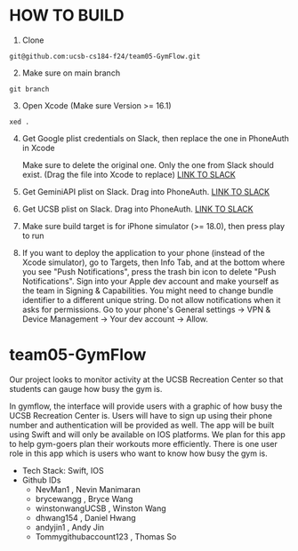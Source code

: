 # HOW TO BUILD

1. Clone

```
git@github.com:ucsb-cs184-f24/team05-GymFlow.git
```

2. Make sure on main branch

```
git branch
```

3. Open Xcode (Make sure Version >= 16.1)

```
xed .
``` 

4. Get Google plist credentials on Slack, then replace the one in PhoneAuth in Xcode

   Make sure to delete the original one. Only the one from Slack should exist. (Drag the file into Xcode to replace)
   [LINK TO SLACK](https://ucsb-cs184-f24.slack.com/files/U07PH3AMD1S/F07TNUEDCFQ/googleservice-info.plist)

5. Get GeminiAPI plist on Slack. Drag into PhoneAuth.
   [LINK TO SLACK](https://ucsb-cs184-f24.slack.com/archives/C07R095CQ2C/p1732586491382259)
6. Get UCSB plist on Slack. Drag into PhoneAuth.
   [LINK TO SLACK]([https://ucsb-cs184-f24.slack.com/archives/C07R095CQ2C/p1732586491382259](https://ucsb-cs184-f24.slack.com/files/U07PDMYDJBY/F082W4NELFQ/ucsb.plist))

7. Make sure build target is for iPhone simulator (>= 18.0), then press play to run
8. If you want to deploy the application to your phone (instead of the Xcode simulator), go to Targets, then Info Tab, and at the bottom where you see "Push Notifications", press the trash bin icon to delete "Push Notifications". Sign into your Apple dev account and make yourself as the team in Signing & Capabilities. You might need to change bundle identifier to a different unique string. Do not allow notifications when it asks for permissions. Go to your phone's General settings -> VPN & Device Management -> Your dev account -> Allow.

# team05-GymFlow

Our project looks to monitor activity at the UCSB Recreation Center so that students can gauge how busy the gym is.

In gymflow, the interface will provide users with a graphic of how busy the UCSB Recreation Center is. Users will have to sign up using their phone number and authentication will be provided as well. The app will be built using Swift and will only be available on IOS platforms. We plan for this app to help gym-goers plan their workouts more efficiently. There is one user role in this app which is users who want to know how busy the gym is.

- Tech Stack: Swift, IOS
- Github IDs
  * NevMan1 , Nevin Manimaran
  * brycewangg , Bryce Wang
  * winstonwangUCSB , Winston Wang
  * dhwang154 , Daniel Hwang
  * andyjin1 , Andy Jin
  * Tommygithubaccount123 , Thomas So
